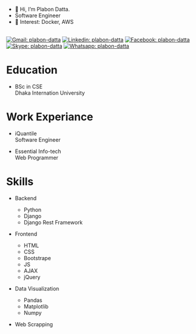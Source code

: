 - 👋 Hi, I’m Plabon Datta.
- Software Engineer
- 👀 Interest: Docker, AWS 

<br>[![Gmail: plabon-datta](https://img.shields.io/badge/-Plabon_Datta-green?style=flat-square&logo=Gmail&logoColor=red&link=mailto:plabondatta26@gmail.com)](mailto:plabondatta26@gmail.com)
[![Linkedin: plabon-datta](https://img.shields.io/badge/-Plabon_Datta-blue?style=flat-square&logo=Linkedin&logoColor=white&link=https://www.linkedin.com/in/ashif-zafar-70618434/)](https://www.linkedin.com/in/plabon-datta/)
[![Facebook: plabon-datta](https://img.shields.io/badge/-Plabon_Datta-blue?style=flat-square&logo=Facebook&logoColor=white&link=https://https://www.facebook.com/plabondatta26/)](https://www.facebook.com/plabondatta26/)
[![Skype: plabon-datta](https://img.shields.io/badge/-Plabon_Datta-azure?style=flat-square&logo=Skype&logoColor=blue&link=live:plabondatta26)](Skype:plabondatta26)
[![Whatsapp: plabon-datta](https://img.shields.io/badge/-Plabon_Datta-Green?style=flat-square&logo=Whatsapp&logoColor=white&link=Whatsapp:+8801797405859)](Whatsapp:+8801797405859)

# Education
- BSc in CSE
<br> Dhaka Internation University

# Work Experiance 
- iQuantile
  <br> Software Engineer


- Essential Info-tech
  <br>Web Programmer
# Skills
- Backend
  - Python
  - Django
  - Django Rest Framework


- Frontend
  - HTML
  - CSS
  - Bootstrape
  - JS
  - AJAX
  - jQuery


- Data Visualization
  - Pandas
  - Matplotlib
  - Numpy

- Web Scrapping
  
<!---
plabondatta26/plabondatta26 is a ✨ special ✨ repository because its `README.md` (this file) appears on your GitHub profile.
You can click the Preview link to take a look at your changes.
--->

